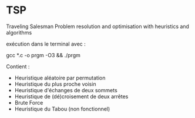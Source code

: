 # TSP

Traveling Salesman Problem resolution and optimisation with heuristics and algorithms

exécution dans le terminal avec :

gcc *.c -o prgm -O3 && ./prgm

Contient :

- Heuristique aléatoire par permutation
- Heuristique du plus proche voisin
- Heuristique d'échanges de deux sommets
- Heuristique de (dé)croisement de deux arrêtes
- Brute Force
- Heuristique du Tabou (non fonctionnel)
